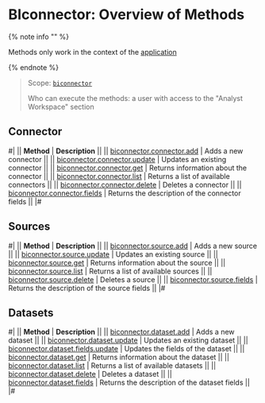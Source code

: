 # BIconnector: Overview of Methods

{% note info "" %}

Methods only work in the context of the [application](../../settings/app-installation/index.md)

{% endnote %}

> Scope: [`biconnector`](../scopes/permissions.md)
>
> Who can execute the methods: a user with access to the "Analyst Workspace" section

## Connector

#|
|| **Method** | **Description** ||
|| [biconnector.connector.add](./connector/biconnector-connector-add.md) | Adds a new connector ||
|| [biconnector.connector.update](./connector/biconnector-connector-update.md) | Updates an existing connector ||
|| [biconnector.connector.get](./connector/biconnector-connector-get.md) | Returns information about the connector ||
|| [biconnector.connector.list](./connector/biconnector-connector-list.md) | Returns a list of available connectors ||
|| [biconnector.connector.delete](./connector/biconnector-connector-delete.md) | Deletes a connector ||
|| [biconnector.connector.fields](./connector/biconnector-connector-fields.md) | Returns the description of the connector fields ||
|#

## Sources

#|
|| **Method** | **Description** ||
|| [biconnector.source.add](./source/biconnector-source-add.md) | Adds a new source ||
|| [biconnector.source.update](./source/biconnector-source-update.md) | Updates an existing source ||
|| [biconnector.source.get](./source/biconnector-source-get.md) | Returns information about the source ||
|| [biconnector.source.list](./source/biconnector-source-list.md) | Returns a list of available sources ||
|| [biconnector.source.delete](./source/biconnector-source-delete.md) | Deletes a source ||
|| [biconnector.source.fields](./source/biconnector-source-fields.md) | Returns the description of the source fields ||
|#

## Datasets

#|
|| **Method** | **Description** ||
|| [biconnector.dataset.add](./dataset/biconnector-dataset-add.md) | Adds a new dataset ||
|| [biconnector.dataset.update](./dataset/biconnector-dataset-update.md) | Updates an existing dataset ||
|| [biconnector.dataset.fields.update](./dataset/biconnector-dataset-fields-update.md) | Updates the fields of the dataset ||
|| [biconnector.dataset.get](./dataset/biconnector-dataset-get.md) | Returns information about the dataset ||
|| [biconnector.dataset.list](./dataset/biconnector-dataset-list.md) | Returns a list of available datasets ||
|| [biconnector.dataset.delete](./dataset/biconnector-dataset-delete.md) | Deletes a dataset ||
|| [biconnector.dataset.fields](./dataset/biconnector-dataset-fields.md) | Returns the description of the dataset fields ||
|#